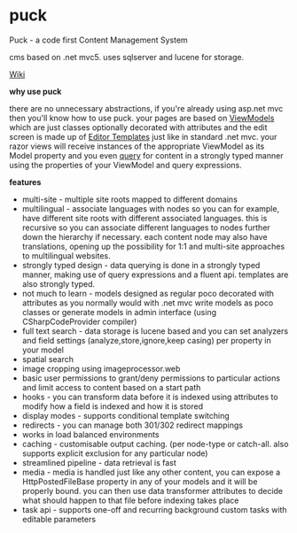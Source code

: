 # puck
Puck - a code first Content Management System

cms based on .net mvc5. uses sqlserver and lucene for storage.

[Wiki](https://github.com/yohsii/puck/wiki)

**why use puck**

there are no unnecessary abstractions, if you're already using asp.net mvc then you'll know how to use puck. your pages are based on [ViewModels](https://github.com/yohsii/puck/wiki/Creating-ViewModels) which are just classes optionally decorated with attributes and the edit screen is made up of [Editor Templates](https://github.com/yohsii/puck/wiki/Editor-templates) just like in standard .net mvc. your razor views will receive instances of the appropriate ViewModel as its Model property and you even [query](https://github.com/yohsii/puck/wiki/Querying-for-content) for content in a strongly typed manner using the properties of your ViewModel and query expressions.

**features**

- multi-site - multiple site roots mapped to different domains
- multilingual - associate languages with nodes so you can for example, have different site roots with different associated languages. this is recursive so you can associate different languages to nodes further down the hierarchy if necessary. each content node may also have translations, opening up the possibility for 1:1 and multi-site approaches to multilingual websites.
- strongly typed design - data querying is done in a strongly typed manner, making use of query expressions and a fluent api. templates are also strongly typed.
- not much to learn - models designed as regular poco decorated with attributes as you normally would with .net mvc
write models as poco classes or generate models in admin interface (using CSharpCodeProvider compiler)
- full text search - data storage is lucene based and you can set analyzers and field settings (analyze,store,ignore,keep casing) per property in your model
- spatial search
- image cropping using imageprocessor.web
- basic user permissions to grant/deny permissions to particular actions and limit access to content based on a start path
- hooks - you can transform data before it is indexed using attributes to modify how a field is indexed and how it is stored
- display modes - supports conditional template switching
- redirects - you can manage both 301/302 redirect mappings
- works in load balanced environments
- caching - customisable output caching. (per node-type or catch-all. also supports explicit exclusion for any particular node)
- streamlined pipeline - data retrieval is fast
- media - media is handled just like any other content, you can expose a HttpPostedFileBase property in any of your models and it will be properly bound. you can then use data transformer attributes to decide what should happen to that file before indexing takes place
- task api - supports one-off and recurring background custom tasks with editable parameters
